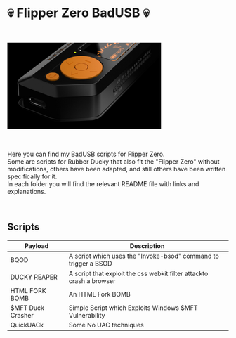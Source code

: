 <h1>💀 Flipper Zero BadUSB 💀</h1>

</BR>

<p>
  <img src="https://raw.githubusercontent.com/JonnyBanana/Bananas_Flipper/main/IMG/BADUSB.jpg" width="350">
</p>

</BR>

Here you can find my BadUSB scripts for Flipper Zero. </BR>
Some are scripts for Rubber Ducky that also fit the "Flipper Zero" without modifications, 
others have been adapted, and still others have been written specifically for it. </BR>
In each folder you will find the relevant README file with links and explanations. </BR>

</BR>

<h2>Scripts</h2>

| Payload        | Description   |
| ------------- | ------------- |
| BQOD  | A script which uses the "Invoke-bsod" command to trigger a BSOD  |
| DUCKY REAPER  | A script that exploit the css webkit filter attackto crash a browser  | 
| HTML FORK BOMB  | An HTML Fork BOMB  |
| $MFT Duck Crasher  | Simple Script which Exploits Windows $MFT Vulnerability  | 
| QuickUACk  | Some No UAC techniques  |


